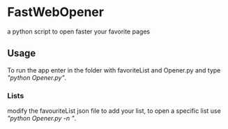 # FastWebOpener
a python script to open faster your favorite pages

## Usage
To run the app enter in the folder with favoriteList and Opener.py and type *"python Opener.py"*.

### Lists
modify the favouriteList json file to add your list, to open a specific list use *"python Opener.py -n <listName>"*.
